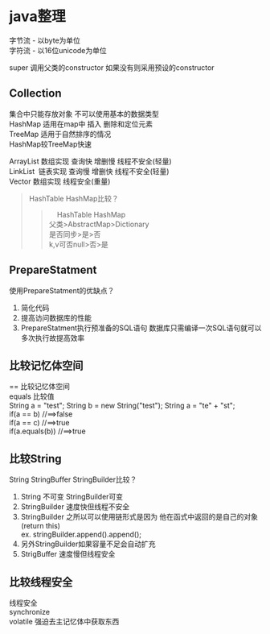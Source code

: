 # java整理

字节流 - 以byte为单位<br>
字符流 - 以16位unicode为单位

super 调用父类的constructor 如果没有则采用预设的constructor

## Collection

集合中只能存放对象 不可以使用基本的数据类型<br>
HashMap 适用在map中 插入 删除和定位元素<br>
TreeMap 适用于自然排序的情况<br>
HashMap较TreeMap快速

ArrayList 数组实现 查询快 增删慢 线程不安全(轻量)<br>
LinkList  链表实现 查询慢 增删快 线程不安全(轻量)<br>
Vector 数组实现 线程安全(重量)

>HashTable HashMap比较？<br>
>>                HashTable     HashMap<br>
>>父类>AbstractMap>Dictionary<br>
>>是否同步>是>否<br>
>>k,v可否null>否>是<br>

## PrepareStatment

使用PrepareStatment的优缺点？
1. 简化代码
2. 提高访问数据库的性能
3. PrepareStatment执行预准备的SQL语句 数据库只需编译一次SQL语句就可以多次执行故提高效率


## 比较记忆体空间

== 比较记忆体空间<br>
equals 比较值<br>
String a = "test";
String b = new String("test");
String a = "te" + "st";
<br>if(a == b) //==>false
<br>if(a == c) //==>true
<br>if(a.equals(b)) //==>true


## 比较String

String StringBuffer StringBuilder比较？<br>
1. String 不可变 StringBuilder可变<br>
2. StringBuilder 速度快但线程不安全<br>
3. StringBuilder 之所以可以使用链形式是因为 他在函式中返回的是自己的对象(return this)<br>
   ex. stringBuilder.append().append();<br>
4. 另外StringBuilder如果容量不足会自动扩充<br>
5. StrigBuffer 速度慢但线程安全<br>


## 比较线程安全

线程安全<br>
synchronize<br>
volatile 强迫去主记忆体中获取东西<br>

